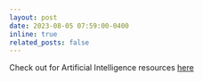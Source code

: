 ```yaml
---
layout: post
date: 2023-08-05 07:59:00-0400
inline: true
related_posts: false
---
```


Check out for Artificial Intelligence resources [here](https://rutvikjoshi63.github.io/blog/2023/Machine-Learning-roadmap/)
